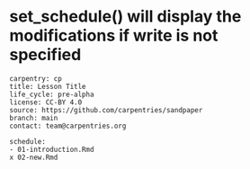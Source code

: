 # set_schedule() will display the modifications if write is not specified

    carpentry: cp
    title: Lesson Title
    life_cycle: pre-alpha
    license: CC-BY 4.0
    source: https://github.com/carpentries/sandpaper
    branch: main
    contact: team@carpentries.org
    
    schedule:
    - 01-introduction.Rmd
    x 02-new.Rmd


